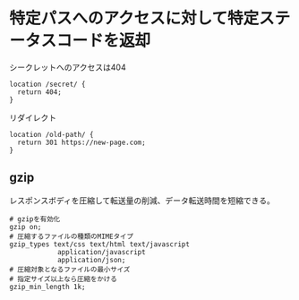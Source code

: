 # 特定パスへのアクセスに対して特定ステータスコードを返却

シークレットへのアクセスは404

```
location /secret/ {
  return 404;
}
```

リダイレクト

```
location /old-path/ {
  return 301 https://new-page.com;
}
```

## gzip

レスポンスボディを圧縮して転送量の削減、データ転送時間を短縮できる。

```
# gzipを有効化
gzip on;
# 圧縮するファイルの種類のMIMEタイプ
gzip_types text/css text/html text/javascript
            application/javascript
            application/json;
# 圧縮対象となるファイルの最小サイズ
# 指定サイズ以上なら圧縮をかける
gzip_min_length 1k;
```